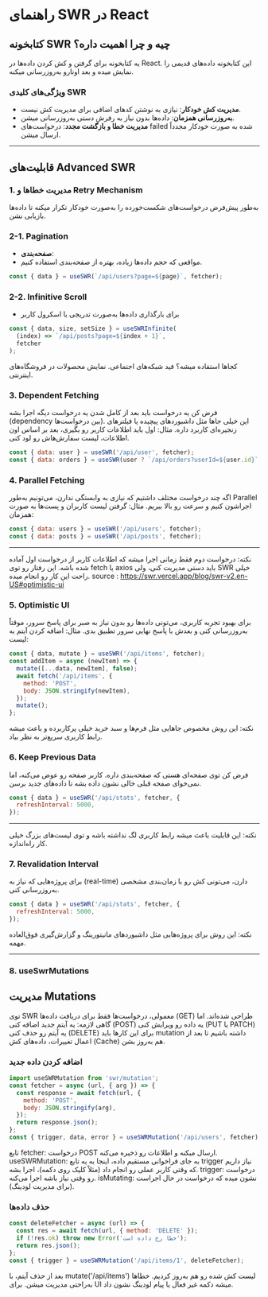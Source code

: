 # راهنمای SWR در React

## کتابخونه SWR چیه و چرا اهمیت داره؟
 یه کتابخونه برای گرفتن و کش کردن داده‌ها در React. این کتابخونه داده‌های قدیمی را نمایش میده و بعد اونارو به‌روزرسانی میکنه.

### ویژگی‌های کلیدی SWR
- **مدیریت کش خودکار**: نیازی به نوشتن کدهای اضافی برای مدیریت کش نیست.
- **به‌روزرسانی همزمان**: داده‌ها بدون نیاز به رفرش دستی به‌روزرسانی میشن.
- **مدیریت خطا و بازگشت مجدد**: درخواست‌های failed شده به صورت خودکار مجدداً ارسال میشن.

---

## قابلیت‌های Advanced SWR

### 1. مدیریت خطاها و Retry Mechanism
 به‌طور پیش‌فرض درخواست‌های شکست‌خورده را به‌صورت خودکار تکرار میکنه تا داده‌ها بازیابی نشن.

### 2-1. Pagination 
- **صفحه‌بندی**:
- مواقعی که حجم داده‌ها زیاده، بهتره از صفحه‌بندی استفاده کنیم.
```javascript
const { data } = useSWR(`/api/users?page=${page}`, fetcher);
```

### 2-2. Infinitive Scroll
- برای بارگذاری داده‌ها به‌صورت تدریجی با اسکرول کاربر
```javascript
const { data, size, setSize } = useSWRInfinite(
  (index) => `/api/posts?page=${index + 1}`,
  fetcher
);
```
کجاها استفاده میشه؟
فید شبکه‌های اجتماعی.
نمایش محصولات در فروشگاه‌های اینترنتی.


### 3. Dependent Fetching
فرض کن یه درخواست باید بعد از کامل شدن یه درخواست دیگه اجرا بشه (dependency بین درخواست‌ها). این خیلی جاها مثل داشبوردهای پیچیده یا فیلترهای زنجیره‌ای کاربرد داره.
مثال: اول باید اطلاعات کاربر رو بگیری، بعد بر اساس اون اطلاعات، لیست سفارش‌هاش رو لود کنی.
```javascript
const { data: user } = useSWR('/api/user', fetcher);
const { data: orders } = useSWR(user ? `/api/orders?userId=${user.id}` : null, fetcher);
```
### 4. Parallel Fetching
اگه چند درخواست مختلف داشتیم که نیازی به وابستگی ندارن، می‌تونیم به‌طور Parallel اجراشون کنیم و سرعت رو بالا ببریم.
مثال: گرفتن لیست کاربران و پست‌ها به صورت همزمان:
```javascript
const { data: users } = useSWR('/api/users', fetcher);
const { data: posts } = useSWR('/api/posts', fetcher);
```

---

نکته: درخواست دوم فقط زمانی اجرا میشه که اطلاعات کاربر از درخواست اول آماده شده باشه. این رفتار رو توی fetch یا axios باید دستی مدیریت کنی، ولی SWR خیلی راحت این کار رو انجام میده.
source : https://swr.vercel.app/blog/swr-v2.en-US#optimistic-ui



### 5. Optimistic UI
برای بهبود تجربه کاربری، می‌تونی داده‌ها رو بدون نیاز به صبر برای پاسخ سرور، موقتاً به‌روزرسانی کنی و بعدش با پاسخ نهایی سرور تطبیق بدی.
مثال: اضافه کردن آیتم به لیست:
```javascript
const { data, mutate } = useSWR('/api/items', fetcher);
const addItem = async (newItem) => {
  mutate([...data, newItem], false);
  await fetch('/api/items', {
    method: 'POST',
    body: JSON.stringify(newItem),
  });
  mutate();
};
```

نکته: این روش مخصوص جاهایی مثل فرم‌ها و سبد خرید خیلی پرکاربرده و باعث میشه رابط کاربری سریع‌تر به نظر بیاد.


### 6. Keep Previous Data
فرض کن توی صفحه‌ای هستی که صفحه‌بندی داره. کاربر صفحه رو عوض می‌کنه، اما نمی‌خوای صفحه قبلی خالی نشون داده بشه تا داده‌های جدید برسن.
```javascript
const { data } = useSWR('/api/stats', fetcher, {
  refreshInterval: 5000,
});
```

---
نکته: این قابلیت باعث میشه رابط کاربری لگ نداشته باشه و توی لیست‌های بزرگ خیلی کار راه‌اندازه.


### 7. Revalidation Interval
برای پروژه‌هایی که نیاز به (real-time) دارن، می‌تونی کش رو با زمان‌بندی مشخصی به‌روزرسانی کنی.
```javascript
const { data } = useSWR('/api/stats', fetcher, {
  refreshInterval: 5000,
});
```
نکته: این روش برای پروژه‌هایی مثل داشبوردهای مانیتورینگ و گزارش‌گیری فوق‌العاده مهمه.

---
### 8. useSwrMutations

## مدیریت Mutations
توی SWR معمولی، درخواست‌ها فقط برای دریافت داده‌ها (GET) طراحی شده‌اند. اما گاهی لازمه:
یه آیتم جدید اضافه کنی (POST)
یه داده رو ویرایش کنی (PUT یا PATCH)
یه آیتم رو حذف کنی (DELETE)
برای این کارها باید mutation داشته باشیم تا بعد از اعمال تغییرات، داده‌های کش (Cache) هم به‌روز بشن.

### اضافه کردن داده جدید
```javascript
import useSWRMutation from 'swr/mutation';
const fetcher = async (url, { arg }) => {
  const response = await fetch(url, {
    method: 'POST',
    body: JSON.stringify(arg),
  });
  return response.json();
};
const { trigger, data, error } = useSWRMutation('/api/users', fetcher);
```
تابع fetcher:
درخواست POST ارسال میکنه و اطلاعات رو ذخیره می‌کنه.
useSWRMutation:
به جای فراخوانی مستقیم داده، اینجا به یه تابع trigger نیاز داریم که وقتی کاربر عملی رو انجام داد (مثلاً کلیک روی دکمه)، اجرا بشه.
trigger:
درخواست رو وقتی نیاز باشه اجرا می‌کنه.
isMutating:
نشون میده که درخواست در حال اجراست (برای مدیریت لودینگ).


### حذف داده‌ها
```javascript
const deleteFetcher = async (url) => {
  const res = await fetch(url, { method: 'DELETE' });
  if (!res.ok) throw new Error('خطا رخ داده است');
  return res.json();
};
const { trigger } = useSWRMutation('/api/items/1', deleteFetcher);
```
بعد از حذف آیتم، با mutate('/api/items') لیست کش شده رو هم به‌روز کردیم.
خطاها به‌راحتی مدیریت میشن.
برای UI میشه دکمه غیر فعال یا پیام لودینگ نشون داد.


